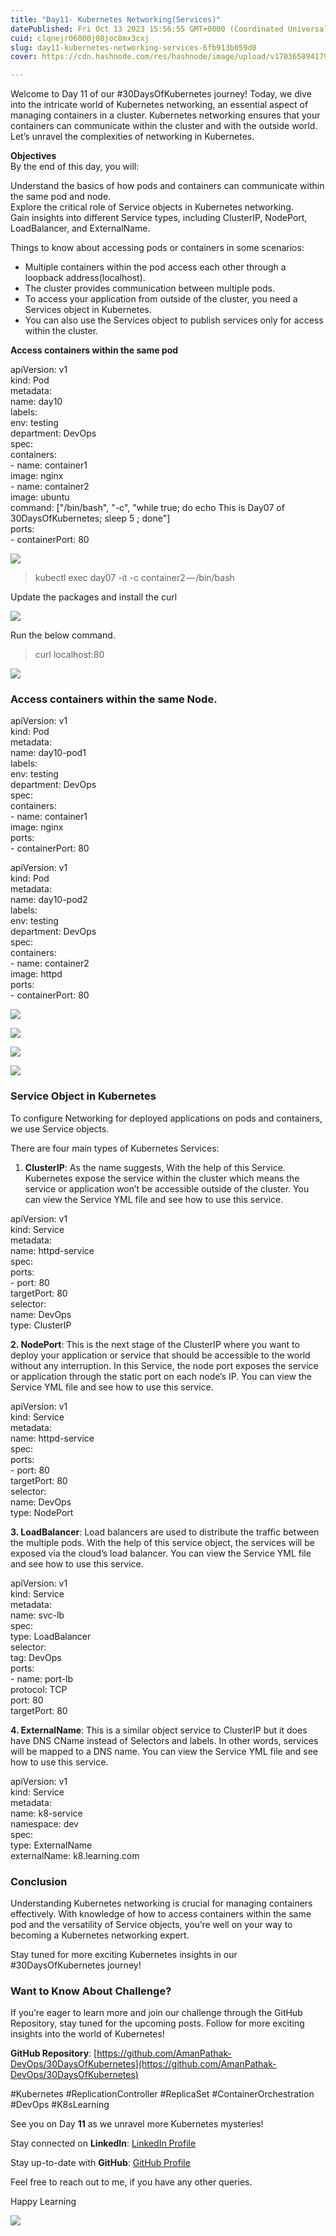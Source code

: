 ```yaml
---
title: "Day11- Kubernetes Networking(Services)"
datePublished: Fri Oct 13 2023 15:56:55 GMT+0000 (Coordinated Universal Time)
cuid: clqnejr06000j08joc8mx3cxj
slug: day11-kubernetes-networking-services-6fb913b059d0
cover: https://cdn.hashnode.com/res/hashnode/image/upload/v1703658941794/f55adb20-0f44-472a-8057-13388e131d14.png

---
```


Welcome to Day 11 of our #30DaysOfKubernetes journey! Today, we dive into the intricate world of Kubernetes networking, an essential aspect of managing containers in a cluster. Kubernetes networking ensures that your containers can communicate within the cluster and with the outside world. Let’s unravel the complexities of networking in Kubernetes.

**Objectives**  
By the end of this day, you will:

Understand the basics of how pods and containers can communicate within the same pod and node.  
Explore the critical role of Service objects in Kubernetes networking.  
Gain insights into different Service types, including ClusterIP, NodePort, LoadBalancer, and ExternalName.

Things to know about accessing pods or containers in some scenarios:

*   Multiple containers within the pod access each other through a loopback address(localhost).
*   The cluster provides communication between multiple pods.
*   To access your application from outside of the cluster, you need a Services object in Kubernetes.
*   You can also use the Services object to publish services only for access within the cluster.

**Access containers within the same pod**

apiVersion: v1  
kind: Pod  
metadata:  
  name: day10  
  labels:  
    env: testing  
    department: DevOps  
spec:  
  containers:  
    \- name: container1  
      image: nginx  
    \- name: container2  
      image: ubuntu  
      command: \["/bin/bash", "-c", "while true; do echo This is Day07 of 30DaysOfKubernetes; sleep 5 ; done"\]  
      ports:  
        \- containerPort: 80

![](https://cdn.hashnode.com/res/hashnode/image/upload/v1703658929036/4dbebc23-b279-4227-8f19-b443c4eedb33.png)

> kubectl exec day07 -it -c container2 — /bin/bash

Update the packages and install the curl

![](https://cdn.hashnode.com/res/hashnode/image/upload/v1703658930567/f668d48d-f5cf-4a3b-b1ef-efe66b01e303.png)

Run the below command.

> curl localhost:80

![](https://cdn.hashnode.com/res/hashnode/image/upload/v1703658932018/53717ed4-41c9-49cc-ae55-29b1aa30c517.png)

### **Access containers within the same Node.**

apiVersion: v1  
kind: Pod  
metadata:  
  name: day10-pod1  
  labels:  
    env: testing  
    department: DevOps  
spec:  
  containers:  
    \- name: container1  
      image: nginx  
      ports:  
        \- containerPort: 80

apiVersion: v1  
kind: Pod  
metadata:  
  name: day10-pod2  
  labels:  
    env: testing  
    department: DevOps  
spec:  
  containers:  
    \- name: container2  
      image: httpd  
      ports:  
        \- containerPort: 80

![](https://cdn.hashnode.com/res/hashnode/image/upload/v1703658933478/d1b6b606-d3ca-4370-845d-904726eb96c2.png)

![](https://cdn.hashnode.com/res/hashnode/image/upload/v1703658935132/0ac9434f-cfe9-451d-9edc-96fcae27f955.png)

![](https://cdn.hashnode.com/res/hashnode/image/upload/v1703658936691/c488db61-aa6b-41fc-bc04-518c53f81e9d.png)

![](https://cdn.hashnode.com/res/hashnode/image/upload/v1703658938240/30af284f-c332-4aa0-b244-39068ce8043c.png)

### **Service Object in Kubernetes**

To configure Networking for deployed applications on pods and containers, we use Service objects.

There are four main types of Kubernetes Services:

1.  **ClusterIP**: As the name suggests, With the help of this Service. Kubernetes expose the service within the cluster which means the service or application won’t be accessible outside of the cluster. You can view the Service YML file and see how to use this service.

apiVersion: v1  
kind: Service                               
metadata:  
  name: httpd-service  
spec:  
  ports:  
    \- port: 80                                 
      targetPort: 80                       
  selector:  
    name: DevOps                      
  type: ClusterIP 

**2\. NodePort**: This is the next stage of the ClusterIP where you want to deploy your application or service that should be accessible to the world without any interruption. In this Service, the node port exposes the service or application through the static port on each node’s IP. You can view the Service YML file and see how to use this service.

apiVersion: v1  
kind: Service                               
metadata:  
  name: httpd-service  
spec:  
  ports:  
    \- port: 80                                 
      targetPort: 80                       
  selector:  
    name: DevOps                      
  type: NodePort 

**3\. LoadBalancer**: Load balancers are used to distribute the traffic between the multiple pods. With the help of this service object, the services will be exposed via the cloud’s load balancer. You can view the Service YML file and see how to use this service.

apiVersion: v1  
kind: Service  
metadata:  
  name: svc-lb  
spec:  
  type: LoadBalancer  
  selector:  
    tag: DevOps  
  ports:  
  \- name: port-lb  
    protocol: TCP  
    port: 80  
    targetPort: 80

**4\. ExternalName**: This is a similar object service to ClusterIP but it does have DNS CName instead of Selectors and labels. In other words, services will be mapped to a DNS name. You can view the Service YML file and see how to use this service.

apiVersion: v1  
kind: Service  
metadata:  
  name: k8-service  
  namespace: dev  
spec:  
  type: ExternalName  
  externalName: k8.learning.com

### Conclusion

Understanding Kubernetes networking is crucial for managing containers effectively. With knowledge of how to access containers within the same pod and the versatility of Service objects, you’re well on your way to becoming a Kubernetes networking expert.

Stay tuned for more exciting Kubernetes insights in our #30DaysOfKubernetes journey!

### Want to Know About Challenge?

If you’re eager to learn more and join our challenge through the GitHub Repository, stay tuned for the upcoming posts. Follow for more exciting insights into the world of Kubernetes!

**GitHub Repository**: [https://github.com/AmanPathak-DevOps/30DaysOfKubernetes](https://github.com/AmanPathak-DevOps/30DaysOfKubernetes)

#Kubernetes #ReplicationController #ReplicaSet #ContainerOrchestration #DevOps #K8sLearning

See you on Day **11** as we unravel more Kubernetes mysteries!

Stay connected on **LinkedIn**: [LinkedIn Profile](https://www.linkedin.com/in/aman-devops/)

Stay up-to-date with **GitHub**: [GitHub Profile](https://github.com/AmanPathak-DevOps)

Feel free to reach out to me, if you have any other queries.

Happy Learning

![](https://cdn.hashnode.com/res/hashnode/image/upload/v1703658939439/8e5d1367-a4dd-4569-8a37-4d5c94473b53.jpeg)